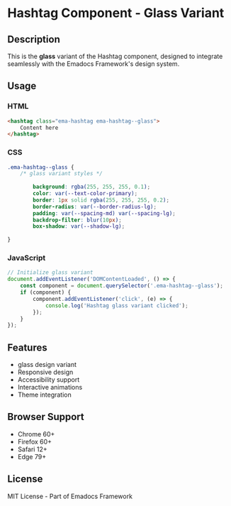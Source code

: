 # Hashtag Component - Glass Variant

## Description
This is the **glass** variant of the Hashtag component, designed to integrate seamlessly with the Emadocs Framework's design system.

## Usage

### HTML
```html
<hashtag class="ema-hashtag ema-hashtag--glass">
    Content here
</hashtag>
```

### CSS
```css
.ema-hashtag--glass {
    /* glass variant styles */
    
        background: rgba(255, 255, 255, 0.1);
        color: var(--text-color-primary);
        border: 1px solid rgba(255, 255, 255, 0.2);
        border-radius: var(--border-radius-lg);
        padding: var(--spacing-md) var(--spacing-lg);
        backdrop-filter: blur(10px);
        box-shadow: var(--shadow-lg);
    
}
```

### JavaScript
```javascript
// Initialize glass variant
document.addEventListener('DOMContentLoaded', () => {
    const component = document.querySelector('.ema-hashtag--glass');
    if (component) {
        component.addEventListener('click', (e) => {
            console.log('Hashtag glass variant clicked');
        });
    }
});
```

## Features
- glass design variant
- Responsive design
- Accessibility support
- Interactive animations
- Theme integration

## Browser Support
- Chrome 60+
- Firefox 60+
- Safari 12+
- Edge 79+

## License
MIT License - Part of Emadocs Framework
